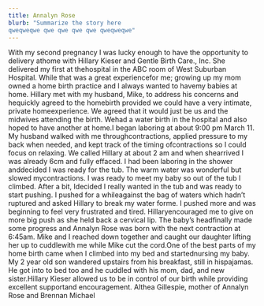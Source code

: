 ```yaml
---
title: Annalyn Rose
blurb: "Summarize the story here 
qweqweqwe qwe qwe qwe qwe qweqweqwe"
---
```



With my second pregnancy I was lucky enough to have the opportunity to delivery athome with Hillary Kieser and Gentle Birth Care., Inc. She delivered my first at thehospital in the ABC room of West Suburban Hospital. While that was a great experiencefor me; growing up my mom owned a home birth practice and I always wanted to havemy babies at home. Hillary met with my husband, Mike, to address his concerns and hequickly agreed to the homebirth provided we could have a very intimate, private homeexperience. We agreed that it would just be us and the midwives attending the birth. Wehad a water birth in the hospital and also hoped to have another at home.I began laboring at about 9:00 pm March 11. My husband walked with me throughcontractions, applied pressure to my back when needed, and kept track of the timing ofcontractions so I could focus on relaxing. We called Hillary at about 2 am and when shearrived I was already 6cm and fully effaced. I had been laboring in the shower anddecided I was ready for the tub. The warm water was wonderful but slowed mycontractions. I was ready to meet my baby so out of the tub I climbed. After a bit, Idecided I really wanted in the tub and was ready to start pushing. I pushed for a whileagainst the bag of waters which hadn’t ruptured and asked Hillary to break my water forme. I pushed more and was beginning to feel very frustrated and tired. Hillaryencouraged me to give on more big push as she held back a cervical lip. The baby’s headfinally made some progress and Annalyn Rose was born with the next contraction at 6:45am. Mike and I reached down together and caught our daughter lifting her up to cuddlewith me while Mike cut the cord.One of the best parts of my home birth came when I climbed into my bed and startednursing my baby. My 2 year old son wandered upstairs from his breakfast, still in hispajamas. He got into to bed too and he cuddled with his mom, dad, and new sister.Hillary Kieser allowed us to be in control of our birth while providing excellent supportand encouragement. Althea Gillespie, mother of Annalyn Rose and Brennan Michael